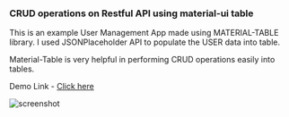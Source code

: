 ### CRUD operations on Restful API using material-ui table 

This is an example User Management App made using MATERIAL-TABLE library.
I used JSONPlaceholder API to populate the USER data into table.

Material-Table is very helpful in performing CRUD operations easily into tables.

Demo Link - [Click here](https://material-table-crud.netlify.app/)

![screenshot](https://github.com/traptrick/material-table-crud/blob/master/screenshot.png)